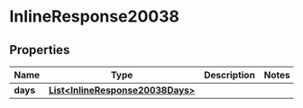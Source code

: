 

# InlineResponse20038

## Properties

Name | Type | Description | Notes
------------ | ------------- | ------------- | -------------
**days** | [**List&lt;InlineResponse20038Days&gt;**](InlineResponse20038Days.md) |  | 



